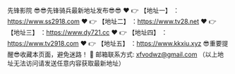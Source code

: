 先锋影院
😎😎先锋骑兵最新地址发布😎😎
❤️ 👉 【地址一】 ：https://www.ss2918.com
❤️ 👉 【地址二】 ：https://www.tv28.net
❤️ 👉 【地址三】 ：https://www.dy721.cc
❤️ 👉 【地址四】 ：https://www.tv2918.com
❤️ 👉 【地址五】 ：https://www.kkxiu.xyz
😎重要提醒😎收藏本页面，避免迷路！
📧 邮箱联系方式: xfvodwz@gmail.com （以上地址无法访问请发送任意内容获取最新地址）
